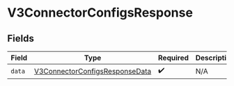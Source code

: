 # V3ConnectorConfigsResponse


## Fields

| Field                                                                                   | Type                                                                                    | Required                                                                                | Description                                                                             |
| --------------------------------------------------------------------------------------- | --------------------------------------------------------------------------------------- | --------------------------------------------------------------------------------------- | --------------------------------------------------------------------------------------- |
| `data`                                                                                  | [V3ConnectorConfigsResponseData](../../models/shared/V3ConnectorConfigsResponseData.md) | :heavy_check_mark:                                                                      | N/A                                                                                     |